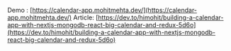 Demo : [https://calendar-app.mohitmehta.dev/](https://calendar-app.mohitmehta.dev/)
Article: [https://dev.to/himohit/building-a-calendar-app-with-nextjs-mongodb-react-big-calendar-and-redux-5d6o](https://dev.to/himohit/building-a-calendar-app-with-nextjs-mongodb-react-big-calendar-and-redux-5d6o)
